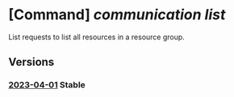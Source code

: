 # [Command] _communication list_

List requests to list all resources in a resource group.

## Versions

### [2023-04-01](/Resources/mgmt-plane/L3N1YnNjcmlwdGlvbnMve30vcHJvdmlkZXJzL21pY3Jvc29mdC5jb21tdW5pY2F0aW9uL2NvbW11bmljYXRpb25zZXJ2aWNlcw==/2023-04-01.xml) **Stable**

<!-- mgmt-plane /subscriptions/{}/providers/microsoft.communication/communicationservices 2023-04-01 -->
<!-- mgmt-plane /subscriptions/{}/resourcegroups/{}/providers/microsoft.communication/communicationservices 2023-04-01 -->
